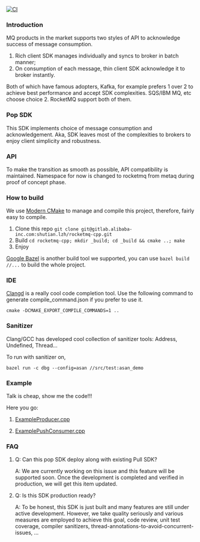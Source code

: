 [![CI](https://github.com/lizhanhui/rocketmq-client-cpp/actions/workflows/main.yml/badge.svg)](https://github.com/lizhanhui/rocketmq-client-cpp/actions/workflows/main.yml)
### Introduction
MQ products in the market supports two styles of API to acknowledge success of message consumption.

1. Rich client SDK manages individually and syncs to broker in batch manner; 
2. On consumption of each message, thin client SDK acknowledge it to broker instantly.

Both of which have famous adopters, Kafka, for example prefers 1 over 2 to achieve best performance and accept SDK 
complexities. SQS/IBM MQ, etc choose choice 2. RocketMQ support both of them.

### Pop SDK
This SDK implements choice of message consumption and acknowledgement. Aka, SDK leaves most of the complexities to 
brokers to enjoy client simplicity and robustness.

### API
To make the transition as smooth as possible, API compatibility is maintained. Namespace for now is changed to rocketmq
from metaq during proof of concept phase.

### How to build
We use [Modern CMake](https://cliutils.gitlab.io/modern-cmake/) to manage and compile this project, therefore, fairly 
easy to compile.
1. Clone this repo `git clone git@gitlab.alibaba-inc.com:shutian.lzh/rocketmq-cpp.git`
2. Build `cd rocketmq-cpp; mkdir _build; cd _build && cmake ..; make`
3. Enjoy

[Google Bazel](https://bazel.build/) is another build tool we supported, you can use `bazel build //...` to build the whole project.

### IDE
[Clangd](https://clangd.llvm.org/) is a really cool code completion tool. Use the following command to generate compile_command.json if you prefer to use it.
```
cmake -DCMAKE_EXPORT_COMPILE_COMMANDS=1 ..
```

### Sanitizer
Clang/GCC has developed cool collection of sanitizer tools: Address, Undefined, Thread...

To run with sanitizer on, 
```
bazel run -c dbg --config=asan //src/test:asan_demo
```

### Example
Talk is cheap, show me the code!!!

Here you go:

1. [ExampleProducer.cpp](example/rocketmq/ExampleProducer.cpp)

1. [ExamplePushConsumer.cpp](example/rocketmq/ExamplePushConsumer.cpp)

### FAQ 
1. Q: Can this pop SDK deploy along with existing Pull SDK?
   
   A: We are currently working on this issue and this feature will be supported soon. Once the development is completed 
      and verified in production, we will get this item updated.
      
1. Q: Is this SDK production ready?
   
   A: To be honest, this SDK is just built and many features are still under active development. However, we take quality
      seriously and various measures are employed to achieve this goal, code review, unit test coverage, compiler
       sanitizers, thread-annotations-to-avoid-concurrent-issues, ...
       